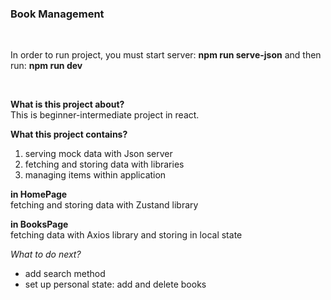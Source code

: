 ### Book Management

<br/>

In order to run project, you must start server: **npm run serve-json**
and then run: **npm run dev**

<br />

**What is this project about?** <br />
This is beginner-intermediate project in react. 

**What this project contains?** <br />
1. serving mock data with Json server
2. fetching and storing data with libraries
3. managing items within application

**in HomePage** <br />
fetching and storing data with Zustand library

**in BooksPage** <br />
fetching data with Axios library and storing in local state

*What to do next?*
- add search method
- set up personal state: add and delete books